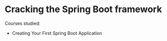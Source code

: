 # Cracking the Spring Boot framework
Courses studied:
* Creating Your First Spring Boot Application
